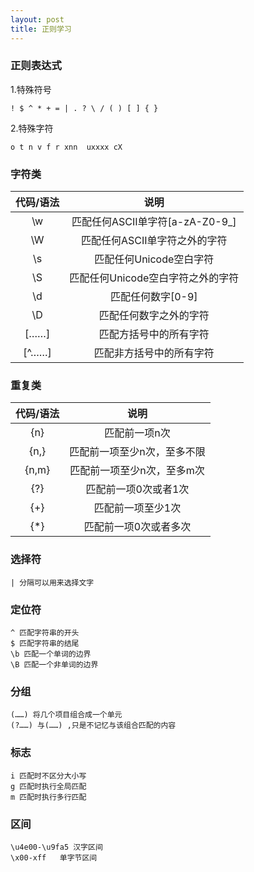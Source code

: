 ```yaml
---
layout: post
title: 正则学习
---
```


### 正则表达式

1.特殊符号  
    
    ! $ ^ * + = | . ? \ / ( ) [ ] { }

2.特殊字符

    o t n v f r xnn  uxxxx cX    

### 字符类

| 代码/语法 | 说明 |
|:--:|:--:|
| \w | 匹配任何ASCII单字符[a-zA-Z0-9_]  |
| \W | 匹配任何ASCII单字符之外的字符  |
| \s | 匹配任何Unicode空白字符  |
| \S | 匹配任何Unicode空白字符之外的字符  |
| \d | 匹配任何数字[0-9]  |
| \D | 匹配任何数字之外的字符  |
| [……] | 匹配方括号中的所有字符  |
| [^……] | 匹配非方括号中的所有字符  |

### 重复类


| 代码/语法 | 说明 |
|:--:|:--:|
| {n} | 匹配前一项n次  |
| {n,} | 匹配前一项至少n次，至多不限  |
| {n,m} | 匹配前一项至少n次，至多m次  |
| {?} | 匹配前一项0次或者1次  |
| {+} | 匹配前一项至少1次  |
| {*} | 匹配前一项0次或者多次  |


### 选择符

    | 分隔可以用来选择文字

### 定位符

    ^ 匹配字符串的开头
    $ 匹配字符串的结尾
    \b 匹配一个单词的边界
    \B 匹配一个非单词的边界

### 分组

    (……) 将几个项目组合成一个单元
    (?……) 与(……) ,只是不记忆与该组合匹配的内容

### 标志

    i 匹配时不区分大小写
    g 匹配时执行全局匹配
    m 匹配时执行多行匹配


### 区间

    \u4e00-\u9fa5 汉字区间
    \x00-xff   单字节区间


